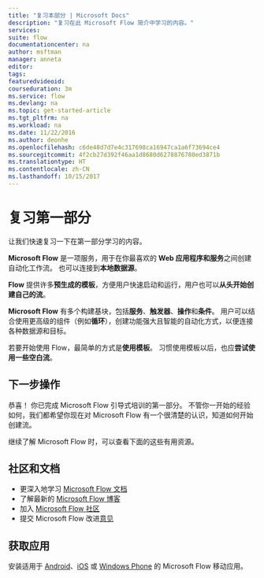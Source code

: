```yaml
---
title: "复习本部分 | Microsoft Docs"
description: "复习在此 Microsoft Flow 简介中学习的内容。"
services: 
suite: flow
documentationcenter: na
author: msftman
manager: anneta
editor: 
tags: 
featuredvideoid: 
courseduration: 3m
ms.service: flow
ms.devlang: na
ms.topic: get-started-article
ms.tgt_pltfrm: na
ms.workload: na
ms.date: 11/22/2016
ms.author: deonhe
ms.openlocfilehash: c6de48d7d7e4c317698ca16947ca1a6f73694ce4
ms.sourcegitcommit: 4f2cb27d392f46aa1d8680d6278876780ed3871b
ms.translationtype: HT
ms.contentlocale: zh-CN
ms.lasthandoff: 10/15/2017
---
```

# <a name="review-the-first-section"></a>复习第一部分
让我们快速复习一下在第一部分学习的内容。

**Microsoft Flow** 是一项服务，用于在你最喜欢的 **Web 应用程序和服务**之间创建自动化工作流。  也可以连接到**本地数据源**。

**Flow** 提供许多**预生成的模板**，方便用户快速启动和运行，用户也可以**从头开始创建自己的流**。   

**Microsoft Flow** 有多个构建基块，包括**服务**、**触发器**、**操作**和**条件**。  用户可以结合使用更高级的组件（例如**循环**），创建功能强大且智能的自动化方式，以便连接各种数据源和目标。

若要开始使用 Flow，最简单的方式是**使用模板**。  习惯使用模板以后，也应**尝试使用一些空白流**。 

## <a name="whats-next"></a>下一步操作
恭喜！ 你已完成 Microsoft Flow 引导式培训的第一部分。 不管你一开始的经验如何，我们都希望你现在对 Microsoft Flow 有一个很清楚的认识，知道如何开始创建流。 

继续了解 Microsoft Flow 时，可以查看下面的这些有用资源。

## <a name="community-and-documentation"></a>社区和文档
* 更深入地学习 [Microsoft Flow 文档](https://aka.ms/q2613b)
* 了解最新的 [Microsoft Flow 博客](https://flow.microsoft.com/blog/)
* 加入 [Microsoft Flow 社区](https://powerusers.microsoft.com/t5/Microsoft-Flow-Community/ct-p/FlowCommunity)
* 提交 Microsoft Flow 改进[意见](https://powerusers.microsoft.com/t5/Flow-Ideas/idb-p/FlowIdeas)

## <a name="get-the-apps"></a>获取应用
安装适用于 [Android](https://aka.ms/flowmobiledocsandroid)、[iOS](https://aka.ms/flowmobiledocsios) 或 [Windows Phone](https://aka.ms/flowmobilewindows) 的 Microsoft Flow 移动应用。

